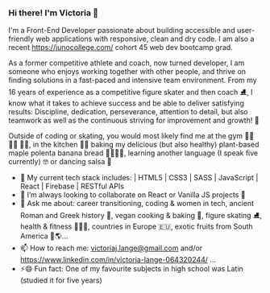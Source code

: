 ### Hi there! I'm Victoria 👋

I'm a Front-End Developer passionate about building accessible and user-friendly web applications with responsive, clean and dry code. I am also a recent https://junocollege.com/ cohort 45 web dev bootcamp grad. 

As a former competitive athlete and coach, now turned developer, I am someone who enjoys working together with other people, and thrive on finding solutions in a fast-paced and intensive team environment. From my 16 years of experience as a competitive figure skater and then coach ⛸️, I know what it takes to achieve success and be able to deliver satisfying results: Discipline, dedication, perseverance, attention to detail, but also teamwork as well as the continuous striving for improvement and growth! 👊

Outside of coding or skating, you would most likely find me at the gym 🤸‍♀️ 🏃‍♀️ 🏋️‍♀️, in the kitchen 👩‍🍳 baking my delicious (but also healthy) plant-based maple polenta banana bread 🍌🍁🌱😋, learning another language (I speak five currently) 🤓 or dancing salsa 💃

- 🔭 My current tech stack includes:
 | HTML5 | CSS3 | SASS | JavaScript | React | Firebase | RESTful APIs
- 👯 I’m always looking to collaborate on React or Vanilla JS projects 🤗
- 💬 Ask me about: career transitioning, coding & women in tech, ancient Roman and Greek history 📜, vegan cooking & baking 🌱, figure skating ⛸️, health & fitness 🥗🏋️‍♀️, countries in Europe 🇪🇺, exotic fruits from South America 🥭🌎... 
- 📫 How to reach me: victoriaj.lange@gmail.com and/or https://www.linkedin.com/in/victoria-lange-064320244/ ...
- ⚡😄  Fun fact: One of my favourite subjects in high school was Latin (studied it for five years)
